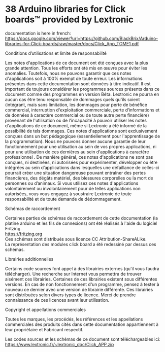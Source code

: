 # 38 Arduino libraries for Click boards™ provided by Lextronic

documentation is here in french:  
https://docs.google.com/viewer?url=https://github.com/BlackBrix/Arduino-libraries-for-Click-boards/raw/master/docs/Click_App_TOME1.pdf  
    
      
      
Conditions d’utilisations et limite de responsabilité  

Les notes d'applications de ce document ont été conçues avec la plus grande attention. Tous les efforts ont été mis en œuvre pour éviter les anomalies. Toutefois, nous ne pouvons garantir que ces notes d'applications soit à 100% exempt de toute erreur. Les informations présentes dans cette documentation sont données à titre indicatif. Il est important de toujours considérer les programmes sources présents dans ce document comme des programmes en version Béta. Lextronic ne pourra en aucun cas être tenu responsable de dommages quels qu'ils soient (intégrant, mais sans limitation, les dommages pour perte de bénéfice commercial, interruption d'exploitation commerciale, perte d’informations et de données à caractère commercial ou de toute autre perte financière) provenant de l'utilisation ou de l'incapacité à pouvoir utiliser les notes d'applications de ce document, même si Lextronic a été informé de la possibilité de tels dommages. Ces notes d'applications sont exclusivement conçues dans un but pédagogique (essentiellement pour l'apprentissage de la programmation). Nous ne pouvons donner aucune garantie de leur fonctionnement pour une utilisation au sein de vos propres applications, ni pour une utilisation de ces dernières au sein d'applications à caractère professionnel . De manière général, ces notes d'applications ne sont pas conçues, ni destinées, ni autorisées pour expérimenter, développer ou être intégrées au sein d’applications dans lesquelles une défaillance de celles-ci pourrait créer une situation dangereuse pouvant entraîner des pertes financières, des dégâts matériel, des blessures corporelles ou la mort de personnes ou d’animaux. Si vous utilisez ces notes d'applications volontairement ou involontairement pour de telles applications non autorisées, vous vous engagez à soustraire Lextronic de toute responsabilité et de toute demande de dédommagement.  
  
  
Schémas de raccordement  

Certaines parties de schémas de raccordement de cette documentation (la platine arduino et les fils de connexions) ont été réalisés à l'aide du logiciel Fritzing.  
https://fritzing.org  
Ces schémas sont distribués sous licence CC Attribution-ShareALike.  
La représentation des modules click board a été redessiné par dessus ces schémas.  


Librairies additionnelles  

Certains code sources font appel à des librairies externes (qu'il vous faudra télécharger). Une recherche sur Internet vous permettra de trouver aisément ces librairies. Certaines de ces librairies existent sous différentes versions. En cas de non fonctionnement d'un programme, pensez à tester à nouveau ce dernier avec une version de librairie différente. Ces librairies sont distribuées selon divers types de licence. Merci de prendre connaissance de ces licences avant leur utilisation.


Copyright et appellations commerciales  

Toutes les marques, les procédés, les références et les appellations commerciales des produits cités dans cette documentation appartiennent à leur propriétaire et Fabricant respectif.  
  
Les codes sources et les schémas de ce document sont téléchargeables ici:  
https://www.lextronic.fr/~lextronic_doc/Click_APP.zip
